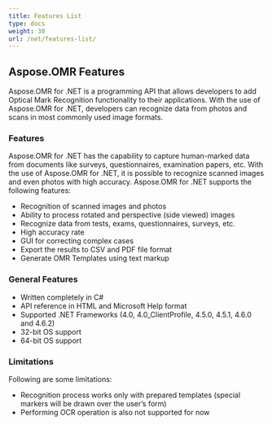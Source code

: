 ```yaml
---
title: Features List
type: docs
weight: 30
url: /net/features-list/
---
```


## **Aspose.OMR Features**
Aspose.OMR for .NET is a programming API that allows developers to add Optical Mark Recognition functionality to their applications. With the use of Aspose.OMR for .NET, developers can recognize data from photos and scans in most commonly used image formats.
### **Features**
Aspose.OMR for .NET has the capability to capture human-marked data from documents like surveys, questionnaires, examination papers, etc. With the use of Aspose.OMR for .NET, it is possible to recognize scanned images and even photos with high accuracy. Aspose.OMR for .NET supports the following features:

- Recognition of scanned images and photos
- Ability to process rotated and perspective (side viewed) images
- Recognize data from tests, exams, questionnaires, surveys, etc.
- High accuracy rate
- GUI for correcting complex cases
- Export the results to CSV and PDF file format
- Generate OMR Templates using text markup
### **General Features**
- Written completely in C#
- API reference in HTML and Microsoft Help format
- Supported .NET Frameworks (4.0, 4.0_ClientProfile, 4.5.0, 4.5.1, 4.6.0 and 4.6.2)
- 32-bit OS support
- 64-bit OS support
### **Limitations**
Following are some limitations:

- Recognition process works only with prepared templates (special markers will be drawn over the user’s form)
- Performing OCR operation is also not supported for now
